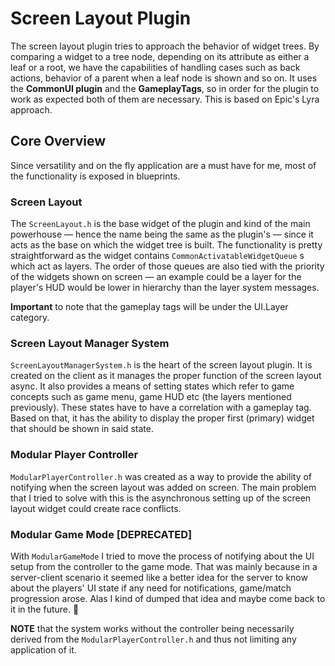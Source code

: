 # Screen Layout Plugin
The screen layout plugin tries to approach the behavior of widget trees. By comparing a widget to a tree node, depending on its attribute as either a leaf or a root, we have the capabilities of handling cases such as back actions, behavior of a parent when a leaf node is shown and so on. It uses the **CommonUI plugin** and the **GameplayTags**, so in order for the plugin to work as expected both of them are necessary. This is based on Epic's Lyra approach.

<!-- TOC -->

## Core Overview
Since versatility and on the fly application are a must have for me, most of the functionality is exposed in blueprints. 

### Screen Layout
The `ScreenLayout.h` is the base widget of the plugin and kind of the main powerhouse &mdash; hence the name being the same as the plugin's &mdash; since it acts as the base on which the widget tree is built. The functionality is pretty straightforward as the widget contains `CommonActivatableWidgetQueue` s which act as layers. The order of those queues are also tied with the priority of the widgets shown on screen &mdash; an example could be a layer for the player's HUD would be lower in hierarchy than the layer system messages.

**Important** to note that the gameplay tags will be under the UI.Layer category.

### Screen Layout Manager System
`ScreenLayoutManagerSystem.h` is the heart of the screen layout plugin. It is created on the client as it manages the proper function of the screen layout async. It also provides a means of setting states which refer to game concepts such as game menu, game HUD etc (the layers mentioned previously). These states have to have a correlation with a gameplay tag. Based on that, it has the ability to display the proper first (primary) widget that should be shown in said state.

### Modular Player Controller
`ModularPlayerController.h` was created as a way to provide the ability of notifying when the screen layout was added on screen. The main problem that I tried to solve with this is the asynchronous setting up of the screen layout widget could create race conflicts.

### Modular Game Mode [DEPRECATED]
With `ModularGameMode` I tried to move the process of notifying about the UI setup from the controller to the game mode. That was mainly because in a server-client scenario it seemed like a better idea for the server to know about the players' UI state if any need for notifications, game/match progression arose. Alas I kind of dumped that idea and maybe come back to it in the future. 🤥

**NOTE** that the system works without the controller being necessarily derived from the `ModularPlayerController.h` and thus not limiting any application of it.
